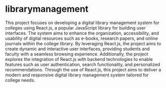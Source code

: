 ﻿# librarymanagement
This project focuses on developing a digital library management system for colleges using React.js, a popular JavaScript library for building user interfaces. The system aims to enhance the organization, accessibility, and usability of digital resources such as e-books, research papers, and online journals within the college library. By leveraging React.js, the project aims to create dynamic and interactive user interfaces, providing students and faculty with a seamless browsing experience. Additionally, the project explores the integration of React.js with backend technologies to enable features such as user authentication, search functionality, and personalized recommendations. Through the use of React.js, this project aims to deliver a modern and responsive digital library management system tailored for college needs.





